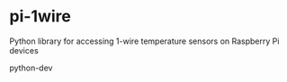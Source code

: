 pi-1wire
========

Python library for accessing 1-wire temperature sensors on Raspberry Pi devices

python-dev
